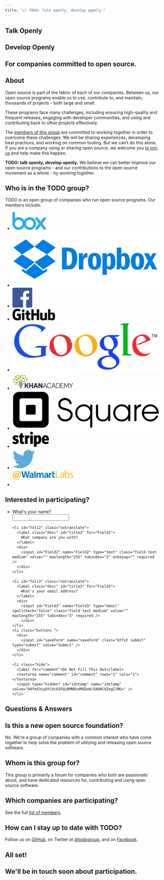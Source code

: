 ```yaml
---
title: "// TODO: Talk openly, develop openly."
---
```


<section id="intro" markdown="1">

# Talk Openly

# Develop Openly

## For companies committed to open source.

</section>

<section id="about" markdown="1">

# About

Open source is part of the fabric of each of our companies. Between us, our open source programs
enable us to use, contribute to, and maintain, thousands of projects - both large and small.

These programs face many challenges, including ensuring high-quality and frequent releases, engaging
with developer communities, and using and contributing back to other projects effectively.

The [members of this group](#members) are committed to working together in order to overcome these challenges.
We will be sharing experiences, developing best practices, and working on common tooling. But we
can’t do this alone. If you are a company using or sharing open source, we welcome you [to join us](#join)
and help make this happen.

**TODO: talk openly, develop openly.** We believe we can better improve our open source programs -
and our contributions to the open source movement as a whole - by working together.

</section>

<section id="members" markdown="1">

# Who is in the TODO group?

TODO is an open group of companies who run open source programs. Our members include:

* [<img src="/static/logo_box.svg" alt="Box" title="Box" width="110px">](http://opensource.box.com/)
* [<img src="/static/logo_dropbox.svg" alt="Dropbox" title="Dropbox">](https://opensource.dropbox.com/)
* [<img src="/static/logo_facebook.svg" alt="Facebook" title="Facebook" width="65px">](https://code.facebook.com/projects/)
* [<img src="/static/logo_github.svg" alt="GitHub" title="GitHub" width="140px">](https://github.com/github)
* [<img src="/static/logo_google.svg" alt="Google" title="Google">](https://developers.google.com/open-source/)
* [<img src="/static/logo_khanacademy.svg" alt="Khan Academy" title="Khan Academy" style="max-width:200px">](https://github.com/Khan)
* [<img src="/static/logo_square.svg" alt="Square" title="Square">](http://corner.squareup.com)
* [<img src="/static/logo_stripe.svg" alt="Stripe" title="Stripe" width="120px">](https://github.com/stripe)
* [<img src="/static/logo_twitter.svg" alt="Twitter" title="Twitter" width="75px">](https://engineering.twitter.com/opensource)
* [<img src="/static/logo_walmartlabs.gif" alt="Walmart Labs" title="Walmart Labs" style="max-width:200px;padding-bottom:20px" width="200px">](https://github.com/walmartlabs)

</section>


<section id="join" markdown="1">

# Interested in participating?

<form id="form1" name="form1" class="wufoo topLabel page" accept-charset="UTF-8" autocomplete="off" enctype="multipart/form-data" method="post" novalidate
      action="https://todogroup.wufoo.com/forms/z1b36mqu0hpj3k5/#public">

  <ul>
    <li id="foli1" class="notranslate">
      <label class="desc" id="title1" for="Field1">
        What's your name?
      </label>
      <div>
        <input id="Field1" name="Field1" type="text" class="field text medium" value="" maxlength="255" tabindex="1" onkeyup="" required />
      </div>
    </li>

    <li id="foli2" class="notranslate">
      <label class="desc" id="title2" for="Field2">
        What company are you with?
      </label>
      <div>
        <input id="Field2" name="Field2" type="text" class="field text medium" value="" maxlength="255" tabindex="2" onkeyup="" required />
      </div>
    </li>

    <li id="foli3" class="notranslate">
      <label class="desc" id="title3" for="Field3">
        What's your email address?
      </label>
      <div>
        <input id="Field3" name="Field3" type="email" spellcheck="false" class="field text medium" value="" maxlength="255" tabindex="3" required />
        </div>
    </li>
    <li class="buttons ">
      <div>
        <input id="saveForm" name="saveForm" class="btTxt submit" type="submit" value="Submit" />
      </div>
    </li>

    <li class="hide">
      <label for="comment">Do Not Fill This Out</label>
      <textarea name="comment" id="comment" rows="1" cols="1"></textarea>
      <input type="hidden" id="idstamp" name="idstamp" value="94fmX3syDYCdck5FQjNMNBsdMGDoH/5A0Nl9ZegIJMU=" />
    </li>
  </ul>
</form>

</section>

<section id="faq" markdown="1">

# Questions & Answers

## Is this a new open source foundation?

No. We’re a group of companies with a common interest who have come together to help solve the
problem of utilizing and releasing open source software.

## Whom is this group for?

This group is primarily a forum for companies who both are passionate about, and have dedicated
resources for, contributing and using open source software.

## Which companies are participating?

See the full <a href="#members">list of members</a>.

## How can I stay up to date with TODO?

Follow us on [GitHub](https://github.com/todogroup), on Twitter at
[@todogroup](https://twitter.com/todogroup), and on [Facebook](https://facebook.com/todo).

</section>

<section id="thanks" markdown="1">

# All set!

## We'll be in touch soon about participation.

</section>
